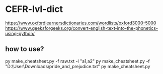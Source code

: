 # CEFR-lvl-dict

https://www.oxfordlearnersdictionaries.com/wordlists/oxford3000-5000
https://www.geeksforgeeks.org/convert-english-text-into-the-phonetics-using-python/

## how to use?
py make_cheatsheet.py -f raw.txt -l "a1,a2"
py make_cheatsheet.py -f "D:\User\Downloads\pride_and_prejudice.txt"
py make_cheatsheet.py
